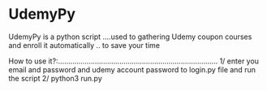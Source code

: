 # UdemyPy
UdemyPy is a python script ....used to gathering Udemy coupon courses and enroll it automatically .. to save your time

How to use it?:..............................................................................
1/ enter you email and password and udemy account password to login.py file and run the script
2/ python3 run.py 
